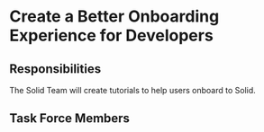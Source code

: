 # Create a Better Onboarding Experience for Developers

## Responsibilities

The Solid Team will create tutorials to help users onboard to Solid.

## Task Force Members
